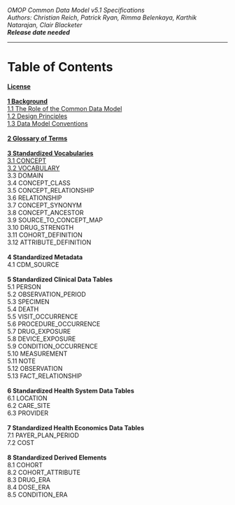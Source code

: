 *OMOP Common Data Model v5.1 Specifications*
<br>*Authors: Christian Reich, Patrick Ryan, Rimma Belenkaya, Karthik Natarajan, Clair Blacketer*
<br>***Release date needed***

---

# Table of Contents

**[License](License.md)**
<br>
<br>**[1 Background](Background/Background.md)**
<br>  [1.1 The Role of the Common Data Model](Background/TheRoleoftheCommonDataModel.md)
<br>  [1.2 Design Principles](Background/DesignPrinciples.md)
<br>  [1.3 Data Model Conventions](Background/DataModelConventions.md)
<br>
<br>**[2 Glossary of Terms](GlossaryofTerms.md)**
<br>
<br>**[3 Standardized Vocabularies](StandardizedVocabularies/StandardizedVocabularies.md)**
<br>[3.1 CONCEPT](StandardizedVocabularies/CONCEPT.md)
<br>[3.2 VOCABULARY](StandardizedVocabularies/VOCABULARY.md)
<br>3.3 DOMAIN
<br>3.4 CONCEPT_CLASS
<br>3.5 CONCEPT_RELATIONSHIP
<br>3.6 RELATIONSHIP
<br>3.7 CONCEPT_SYNONYM
<br>3.8 CONCEPT_ANCESTOR
<br>3.9 SOURCE_TO_CONCEPT_MAP
<br>3.10 DRUG_STRENGTH
<br>3.11 COHORT_DEFINITION
<br>3.12 ATTRIBUTE_DEFINITION
<br>
<br>**4 Standardized Metadata**
<br>4.1 CDM_SOURCE
<br>
<br>**5 Standardized Clinical Data Tables**
<br>5.1 PERSON
<br>5.2 OBSERVATION_PERIOD
<br>5.3 SPECIMEN
<br>5.4 DEATH
<br>5.5 VISIT_OCCURRENCE
<br>5.6 PROCEDURE_OCCURRENCE
<br>5.7 DRUG_EXPOSURE
<br>5.8 DEVICE_EXPOSURE
<br>5.9 CONDITION_OCCURRENCE
<br>5.10 MEASUREMENT
<br>5.11 NOTE
<br>5.12 OBSERVATION
<br>5.13 FACT_RELATIONSHIP
<br>
<br>**6 Standardized Health System Data Tables**
<br>6.1 LOCATION
<br>6.2 CARE_SITE
<br>6.3 PROVIDER
<br>
<br>**7 Standardized Health Economics Data Tables**
<br>7.1 PAYER_PLAN_PERIOD
<br>7.2 COST
<br>
<br>**8 Standardized Derived Elements**
<br>8.1 COHORT
<br>8.2 COHORT_ATTRIBUTE
<br>8.3 DRUG_ERA
<br>8.4 DOSE_ERA
<br>8.5 CONDITION_ERA

